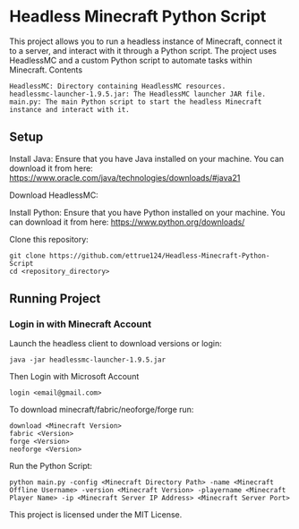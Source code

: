 # Headless Minecraft Python Script

This project allows you to run a headless instance of Minecraft, connect it to a server, and interact with it through a Python script. The project uses HeadlessMC and a custom Python script to automate tasks within Minecraft.
Contents

    HeadlessMC: Directory containing HeadlessMC resources.
    headlessmc-launcher-1.9.5.jar: The HeadlessMC launcher JAR file.
    main.py: The main Python script to start the headless Minecraft instance and interact with it.

## Setup

Install Java: Ensure that you have Java installed on your machine. You can download it from here: https://www.oracle.com/java/technologies/downloads/#java21

Download HeadlessMC:

Install Python: Ensure that you have Python installed on your machine. You can download it from here: https://www.python.org/downloads/

Clone this repository:

    git clone https://github.com/ettrue124/Headless-Minecraft-Python-Script
    cd <repository_directory>

## Running Project
### Login in with Minecraft Account
Launch the headless client to download versions or login:

    java -jar headlessmc-launcher-1.9.5.jar
Then Login with Microsoft Account
    
    login <email@gmail.com>
To download minecraft/fabric/neoforge/forge run:

    download <Minecraft Version>
    fabric <Version>
    forge <Version>
    neoforge <Version>
    
    
    
Run the Python Script:

    python main.py -config <Minecraft Directory Path> -name <Minecraft Offline Username> -version <Minecraft Version> -playername <Minecraft Player Name> -ip <Minecraft Server IP Address> <Minecraft Server Port>

This project is licensed under the MIT License.
